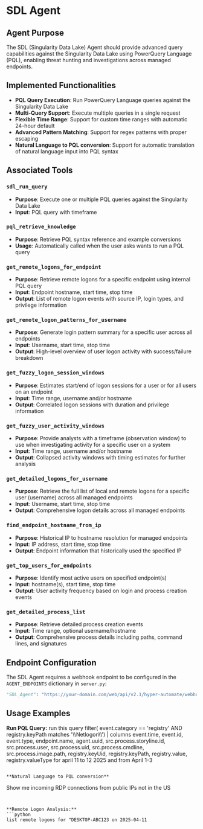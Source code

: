 # SDL Agent

## Agent Purpose

The SDL (Singularity Data Lake) Agent should provide advanced query capabilities against the Singularity Data Lake using PowerQuery Language (PQL), enabling threat hunting and investigations across managed endpoints.

## Implemented Functionalities

- **PQL Query Execution**: Run PowerQuery Language queries against the Singularity Data Lake
- **Multi-Query Support**: Execute multiple queries in a single request
- **Flexible Time Range**: Support for custom time ranges with automatic 24-hour default
- **Advanced Pattern Matching**: Support for regex patterns with proper escaping
- **Natural Language to PQL conversion**: Support for automatic translation of natural language input into PQL syntax

## Associated Tools

### `sdl_run_query`
- **Purpose**: Execute one or multiple PQL queries against the Singularity Data Lake
- **Input**: PQL query with timeframe

### `pql_retrieve_knowledge`
- **Purpose**: Retrieve PQL syntax reference and example conversions
- **Usage**: Automatically called when the user asks wants to run a PQL query

### `get_remote_logons_for_endpoint`
- **Purpose**: Retrieve remote logons for a specific endpoint using internal PQL query
- **Input**: Endpoint hostname, start time, stop time
- **Output**: List of remote logon events with source IP, login types, and privilege information

### `get_remote_logon_patterns_for_username`
- **Purpose**: Generate login pattern summary for a specific user across all endpoints
- **Input**: Username, start time, stop time
- **Output**: High-level overview of user logon activity with success/failure breakdown

### `get_fuzzy_logon_session_windows`
- **Purpose**: Estimates start/end of logon sessions for a user or for all users on an endpoint
- **Input**: Time range, username and/or hostname
- **Output**: Correlated logon sessions with duration and privilege information

### `get_fuzzy_user_activity_windows`
- **Purpose**: Provide analysts with a timeframe (observation window) to use when investigating activity for a specific user on a system
- **Input**: Time range, username and/or hostname
- **Output**: Collapsed activity windows with timing estimates for further analysis

### `get_detailed_logons_for_username`
- **Purpose**: Retrieve the full list of local and remote logons for a specific user (username) across all managed endpoints
- **Input**: Username, start time, stop time
- **Output**: Comprehensive logon details across all managed endpoints

### `find_endpoint_hostname_from_ip`
- **Purpose**: Historical IP to hostname resolution for managed endpoints
- **Input**: IP address, start time, stop time
- **Output**: Endpoint information that historically used the specified IP

### `get_top_users_for_endpoints`
- **Purpose**: Identify most active users on specified endpoint(s)
- **Input**: hostname(s), start time, stop time
- **Output**: User activity frequency based on login and process creation events

### `get_detailed_process_list`
- **Purpose**: Retrieve detailed process creation events
- **Input**: Time range, optional username/hostname
- **Output**: Comprehensive process details including paths, command lines, and signatures

## Endpoint Configuration

The SDL Agent requires a webhook endpoint to be configured in the `AGENT_ENDPOINTS` dictionary in `server.py`:

```python
"SDL_Agent": "https://your-domain.com/web/api/v2.1/hyper-automate/webhook/v1/webhook/http/<WEBHOOK_URI>"
```

## Usage Examples

**Run PQL Query:**
run this query filter( event.category == 'registry' AND registry.keyPath matches '\\\\Netlogon\\\\') | columns event.time, event.id, event.type, endpoint.name, agent.uuid, src.process.storyline.id, src.process.user, src.process.uid, src.process.cmdline, src.process.image.path, registry.keyUid, registry.keyPath, registry.value, registry.valueType for april 11 to 12 2025 and from April 1-3
```

**Natural Language to PQL conversion**
```
Show me incoming RDP connections from public IPs not in the US
```


**Remote Logon Analysis:**
```python
list remote logons for "DESKTOP-ABC123 on 2025-04-11
```
